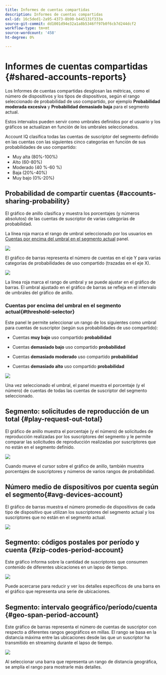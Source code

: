 ```yaml
---
title: Informes de cuentas compartidas
description: Informes de cuentas compartidas
exl-id: 16c5ded1-2a95-4373-8b90-b445131f333a
source-git-commit: dd1001d94e32a1a8b5346ff97b0f6cb7d244dcf2
workflow-type: tm+mt
source-wordcount: '458'
ht-degree: 0%

---
```


# Informes de cuentas compartidas {#shared-accounts-reports}

Los Informes de cuentas compartidas desglosan las métricas, como el número de dispositivos y los tipos de dispositivos, según el rango seleccionado de probabilidad de uso compartido, por ejemplo **Probabilidad moderada excesiva** y **Probabilidad demasiado baja** para el segmento actual.

Estos intervalos pueden servir como umbrales definidos por el usuario y los gráficos se actualizan en función de los umbrales seleccionados.

Account IQ clasifica todas las cuentas de suscriptor del segmento definido en las cuentas con las siguientes cinco categorías en función de sus probabilidades de uso compartido:

* Muy alta (80%-100%)
* Alto (60-80%)
* Moderado (40 %-60 %)
* Baja (20%-40%)
* Muy bajo (0%-20%)

## Probabilidad de compartir cuentas {#accounts-sharing-probability}

El gráfico de anillo clasifica y muestra los porcentajes (y números absolutos) de las cuentas de suscriptor de varias categorías de probabilidad.

La línea roja marca el rango de umbral seleccionado por los usuarios en [Cuentas por encima del umbral en el segmento actual](#threshold-selector) panel.

![](assets/accounts-sharing-probability-pie.png)

El gráfico de barras representa el número de cuentas en el eje Y para varias categorías de probabilidades de uso compartido (trazadas en el eje X).

![](assets/accounts-sharing-probability-bar.png)

La línea roja marca el rango de umbral y se puede ajustar en el gráfico de barras. El umbral ajustado en el gráfico de barras se refleja en el intervalo de umbrales del gráfico de anillo.

<!--![](assets/shared-accounts-rep.gif)-->

### Cuentas por encima del umbral en el segmento actual{#threshold-selector}

Este panel le permite seleccionar un rango de los siguientes como umbral para cuentas de suscriptor (según sus probabilidades de uso compartido):

* Cuentas **muy bajo** uso compartido **probabilidad**

* Cuentas **demasiado bajo** uso compartido **probabilidad**

* Cuentas **demasiado moderado** uso compartido **probabilidad**

* Cuentas **demasiado alto** uso compartido **probabilidad**

![](assets/threshold-selector-shared-accounts.png)

Una vez seleccionado el umbral, el panel muestra el porcentaje (y el número) de cuentas de todas las cuentas de suscriptor del segmento seleccionado.

## Segmento: solicitudes de reproducción de un total {#play-request-out-total}

El gráfico de anillo muestra el porcentaje (y el número) de solicitudes de reproducción realizadas por los suscriptores del segmento y le permite comparar las solicitudes de reproducción realizadas por suscriptores que no están en el segmento definido.

![](assets/play-req-outof-total.png)

Cuando mueve el cursor sobre el gráfico de anillo, también muestra porcentajes de suscriptores y números de varios rangos de probabilidad.

<!--![](assets/play-request-total.gif)-->

## Número medio de dispositivos por cuenta según el segmento{#avg-devices-account}

El gráfico de barras muestra el número promedio de dispositivos de cada tipo de dispositivo que utilizan los suscriptores del segmento actual y los suscriptores que no están en el segmento actual.

![](assets/avg-devices-per-acc.png)

## Segmento: códigos postales por período y cuenta {#zip-codes-period-account}

Este gráfico informa sobre la cantidad de suscriptores que consumen contenido de diferentes ubicaciones en un lapso de tiempo.

![](assets/zip-period-account.png)

Puede acercarse para reducir y ver los detalles específicos de una barra en el gráfico que representa una serie de ubicaciones.

<!--![](assets/zip-code-period.gif)-->

## Segmento: intervalo geográfico/período/cuenta {#geo-span-period-account}

Este gráfico de barras representa el número de cuentas de suscriptor con respecto a diferentes rangos geográficos en millas. El rango se basa en la distancia máxima entre las ubicaciones desde las que un suscriptor ha transmitido en streaming durante el lapso de tiempo.

<!--Total number of users ...

How many accounts are within 99 miles of each other.....and how many are apart. 

Based on points on the map.-->

![](assets/geogr-span-account.png)

Al seleccionar una barra que representa un rango de distancia geográfica, se amplía el rango para mostrarle más detalles.

<!--![](assets/geo-span-period-acc.gif)-->
